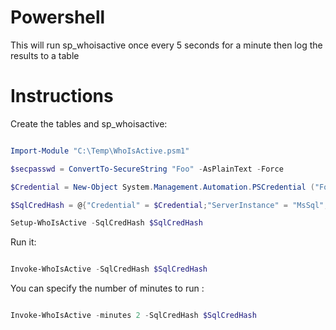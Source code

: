 # **Powershell**
This  will run sp_whoisactive once every 5 seconds for a minute then log the results to a table
# Instructions
Create the tables and sp_whoisactive:
```powershell 

Import-Module "C:\Temp\WhoIsActive.psm1"

$secpasswd = ConvertTo-SecureString "Foo" -AsPlainText -Force                        

$Credential = New-Object System.Management.Automation.PSCredential ("FooUser", $secpasswd)

$SqlCredHash = @{"Credential" = $Credential;"ServerInstance" = "MsSql";"Database" = "Foo"}

Setup-WhoIsActive -SqlCredHash $SqlCredHash 
```
Run it:
```powershell 

Invoke-WhoIsActive -SqlCredHash $SqlCredHash 

```

You can specify the number of minutes to run :
```powershell 

Invoke-WhoIsActive -minutes 2 -SqlCredHash $SqlCredHash

```
